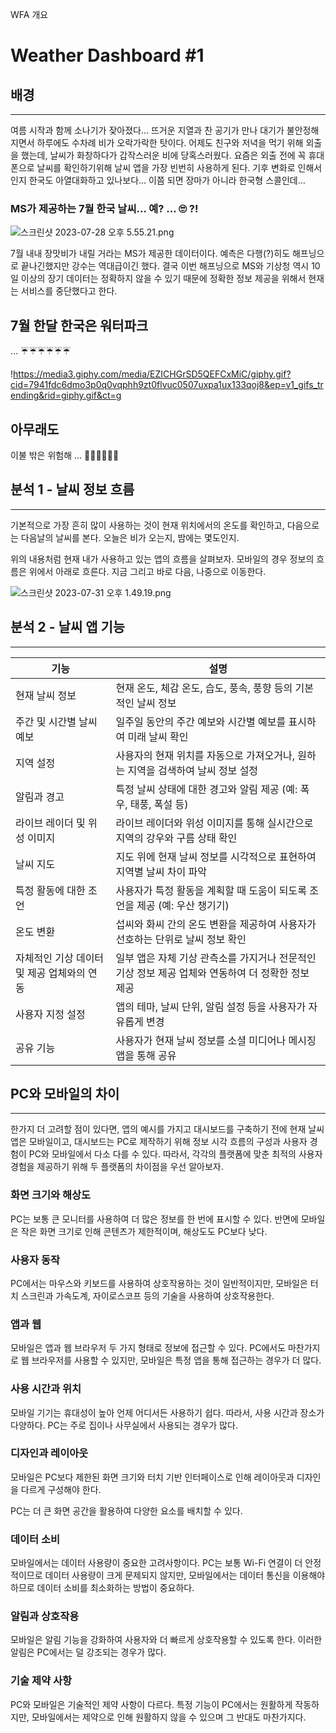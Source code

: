 WFA 개요
# Weather Dashboard #1

## 배경

---

여름 시작과 함께 소나기가 잦아졌다… 뜨거운 지열과 찬 공기가 만나 대기가 불안정해지면서 하루에도 수차례 비가 오락가락한 탓이다. 어제도 친구와 저녁을 먹기 위해 외출을 했는데, 날씨가 화창하다가 갑작스러운 비에 당혹스러웠다. 요즘은 외출 전에 꼭 휴대폰으로 날씨를 확인하기위해 날씨 앱을 가장 빈번히 사용하게 된다. 기후 변화로 인해서인지 한국도 아열대화하고 있나보다… 이쯤 되면 장마가 아니라 한국형 스콜인데…

### MS가 제공하는 7월 한국 날씨… 예? … 🙄 ?!

![스크린샷 2023-07-28 오후 5.55.21.png](https://s3-us-west-2.amazonaws.com/secure.notion-static.com/ae59d877-58f6-4423-bbc4-10fa055b862d/%E1%84%89%E1%85%B3%E1%84%8F%E1%85%B3%E1%84%85%E1%85%B5%E1%86%AB%E1%84%89%E1%85%A3%E1%86%BA_2023-07-28_%E1%84%8B%E1%85%A9%E1%84%92%E1%85%AE_5.55.21.png)

7월 내내 장맛비가 내릴 거라는 MS가 제공한 데이터이다. 예측은 다행(?)히도 해프닝으로 끝나긴했지만 강수는 역대급이긴 했다. 결국 이번 해프닝으로 MS와 기상청 역시 10일 이상의 장기 데이터는 정확하지 않을 수 있기 때문에 정확한 정보 제공을 위해서 현재는 서비스를 중단했다고 한다.

## 7월 한달 한국은 워터파크
… 
☔☔☔☔☔☔

!https://media3.giphy.com/media/EZICHGrSD5QEFCxMiC/giphy.gif?cid=7941fdc6dmo3p0q0vqphh9zt0flvuc0507uxpa1ux133qoj8&ep=v1_gifs_trending&rid=giphy.gif&ct=g

## 아무래도 
이불 밖은 위험해 … 
🛌🛌🛌🛌🛌🛌

## 분석 1 - 날씨 정보 흐름

---

기본적으로 가장 흔히 많이 사용하는 것이 현재 위치에서의 온도를 확인하고, 다음으로는 다음날의 날씨를 본다. 오늘은 비가 오는지, 밤에는 몇도인지. 

위의 내용처럼  현재 내가 사용하고 있는 앱의 흐름을 살펴보자. 모바일의 경우 정보의 흐름은 위에서 아래로 흐른다. 지금 그리고 바로 다음, 나중으로 이동한다.  

![스크린샷 2023-07-31 오후 1.49.19.png](https://s3-us-west-2.amazonaws.com/secure.notion-static.com/701f702f-a937-489c-9203-a7b3df5477a5/%E1%84%89%E1%85%B3%E1%84%8F%E1%85%B3%E1%84%85%E1%85%B5%E1%86%AB%E1%84%89%E1%85%A3%E1%86%BA_2023-07-31_%E1%84%8B%E1%85%A9%E1%84%92%E1%85%AE_1.49.19.png)

## 분석 2 -  날씨 앱 기능

---

| 기능 | 설명  |
| --- | --- |
| 현재 날씨 정보 | 현재 온도, 체감 온도, 습도, 풍속, 풍향 등의 기본적인 날씨 정보 |
| 주간 및 시간별 날씨 예보 | 일주일 동안의 주간 예보와 시간별 예보를 표시하여 미래 날씨 확인 |
| 지역 설정 | 사용자의 현재 위치를 자동으로 가져오거나, 원하는 지역을 검색하여 날씨 정보 설정 |
| 알림과 경고 | 특정 날씨 상태에 대한 경고와 알림 제공 (예: 폭우, 태풍, 폭설 등) |
| 라이브 레이더 및 위성 이미지 | 라이브 레이더와 위성 이미지를 통해 실시간으로 지역의 강우와 구름 상태 확인 |
| 날씨 지도 | 지도 위에 현재 날씨 정보를 시각적으로 표현하여 지역별 날씨 차이 파악 |
| 특정 활동에 대한 조언 | 사용자가 특정 활동을 계획할 때 도움이 되도록 조언을 제공 (예: 우산 챙기기) |
| 온도 변환 | 섭씨와 화씨 간의 온도 변환을 제공하여 사용자가 선호하는 단위로 날씨 정보 확인 |
| 자체적인 기상 데이터 및 제공 업체와의 연동 | 일부 앱은 자체 기상 관측소를 가지거나 전문적인 기상 정보 제공 업체와 연동하여 더 정확한 정보 제공 |
| 사용자 지정 설정 | 앱의 테마, 날씨 단위, 알림 설정 등을 사용자가 자유롭게 변경 |
| 공유 기능 | 사용자가 현재 날씨 정보를 소셜 미디어나 메시징 앱을 통해 공유 |

## PC와 모바일의 차이

---

한가지 더 고려할 점이 있다면, 앱의 예시를 가지고 대시보드를 구축하기 전에 현재 날씨 앱은 모바일이고, 대시보드는 PC로 제작하기 위해 정보 시각 흐름의 구성과 사용자 경험이 PC와 모바일에서 다소 다를 수 있다. 따라서, 각각의 플랫폼에 맞춘 최적의 사용자 경험을 제공하기 위해 두 플랫폼의 차이점을 우선 알아보자. 

### 화면 크기와 해상도

PC는 보통 큰 모니터를 사용하여 더 많은 정보를 한 번에 표시할 수 있다. 반면에 모바일은 작은 화면 크기로 인해 콘텐츠가 제한적이며, 해상도도 PC보다 낮다.

### 사용자 동작

PC에서는 마우스와 키보드를 사용하여 상호작용하는 것이 일반적이지만, 모바일은 터치 스크린과 가속도계, 자이로스코프 등의 기술을 사용하여 상호작용한다.

### 앱과 웹

모바일은 앱과 웹 브라우저 두 가지 형태로 정보에 접근할 수 있다. PC에서도 마찬가지로 웹 브라우저를 사용할 수 있지만, 모바일은 특정 앱을 통해 접근하는 경우가 더 많다.

### 사용 시간과 위치

모바일 기기는 휴대성이 높아 언제 어디서든 사용하기 쉽다. 따라서, 사용 시간과 장소가 다양하다. PC는 주로 집이나 사무실에서 사용되는 경우가 많다. 

### 디자인과 레이아웃

모바일은 PC보다 제한된 화면 크기와 터치 기반 인터페이스로 인해 레이아웃과 디자인을 다르게 구성해야 한다.

PC는 더 큰 화면 공간을 활용하여 다양한 요소를 배치할 수 있다.

### 데이터 소비

모바일에서는 데이터 사용량이 중요한 고려사항이다. PC는 보통 Wi-Fi 연결이 더 안정적이므로 데이터 사용량이 크게 문제되지 않지만, 모바일에서는 데이터 통신을 이용해야 하므로 데이터 소비를 최소화하는 방법이 중요하다.

### 알림과 상호작용

모바일은 알림 기능을 강화하여 사용자와 더 빠르게 상호작용할 수 있도록 한다. 이러한 알림은 PC에서는 덜 강조되는 경우가 많다.

### 기술 제약 사항

PC와 모바일은 기술적인 제약 사항이 다르다. 특정 기능이 PC에서는 원활하게 작동하지만, 모바일에서는 제약으로 인해 원활하지 않을 수 있으며 그 반대도 마찬가지다.
